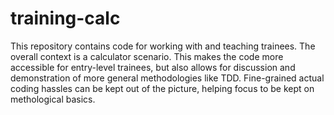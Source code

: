 # training-calc
This repository contains code for working with and teaching trainees. The overall context is a calculator scenario. This makes the code more accessible for entry-level trainees, but also allows for discussion and demonstration of more general methodologies like TDD. Fine-grained actual coding hassles can be kept out of the picture, helping focus to be kept on methological basics.

